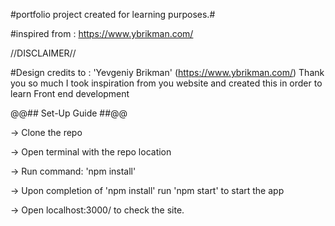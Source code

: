 #portfolio project created for learning purposes.#

#inspired from : https://www.ybrikman.com/

//DISCLAIMER//

#Design credits to : 'Yevgeniy Brikman' (https://www.ybrikman.com/) Thank you so much I took inspiration from you website and created this 
in order to learn Front end development 


@@## Set-Up Guide ##@@

-> Clone the repo

-> Open terminal with the repo location

-> Run command: 'npm install' 

-> Upon completion of 'npm install' run 'npm start'  to start the app

-> Open localhost:3000/ to check the site.